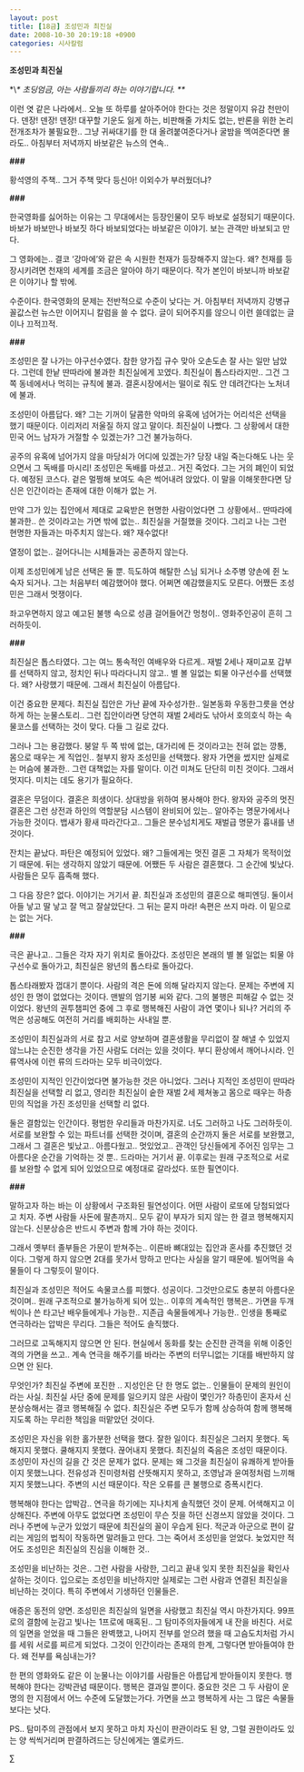 ```yaml
---
layout: post
title: [18금] 조성민과 최진실
date: 2008-10-30 20:19:18 +0900
categories: 시사칼럼
---
```

**조성민과 최진실**

\*\\*\* 초딩엄금, 아는 사람들끼리 하는 이야기랍니다. \*\**

이런 엿 같은 나라에서.. 오늘 또 하루를 살아주어야 한다는 것은 정말이지 유감 천만이다. 덴장! 덴장! 덴장! 대꾸할 기운도 잃게 하는, 비판해줄 가치도 없는, 반론을 위한 논리전개조차가 불필요한.. 그냥 귀싸대기를 한 대 올려붙여준다거나 굴밤을 멕여준다면 몰라도.. 아침부터 저녁까지 바보같은 뉴스의 연속.. 

**###**

황석영의 주책.. 그거 주책 맞다 등신아! 이외수가 부러웠더냐? 

**###**

한국영화를 싫어하는 이유는 그 무대에서는 등장인물이 모두 바보로 설정되기 때문이다. 바보가 바보만나 바보짓 하다 바보되었다는 바보같은 이야기. 보는 관객만 바보되고 만다. 

그 영화에는.. 결코 ‘강마에’와 같은 속 시원한 천재가 등장해주지 않는다. 왜? 천재를 등장시키려면 천재의 세계를 조금은 알아야 하기 때문이다. 작가 본인이 바보니까 바보같은 이야기나 할 밖에. 

수준이다. 한국영화의 문제는 전반적으로 수준이 낮다는 거. 아침부터 저녁까지 강병규 꼴값스런 뉴스만 이어지니 칼럼을 쓸 수 없다. 글이 되어주지를 않으니 이런 쓸데없는 글이나 끄적끄적.

**###**

조성민은 잘 나가는 야구선수였다. 참한 양가집 규수 맞아 오손도손 잘 사는 일만 남았다. 그런데 한낱 딴따라에 불과한 최진실에게 꼬였다. 최진실이 톱스타라지만.. 그건 그쪽 동네에서나 먹히는 규칙에 불과. 결혼시장에서는 떨이로 줘도 안 데려간다는 노처녀에 불과. 

조성민이 아름답다. 왜? 그는 기꺼이 달콤한 악마의 유혹에 넘어가는 어리석은 선택을 했기 때문이다. 이리저리 저울질 하지 않고 말이다. 최진실이 나빴다. 그 상황에서 대한민국 어느 남자가 거절할 수 있겠는가? 그건 불가능하다. 

공주의 유혹에 넘어가지 않을 마당쇠가 어디에 있겠는가? 당장 내일 죽는다해도 나는 웃으면서 그 독배를 마시리! 조성민은 독배를 마셨고.. 거진 죽었다. 그는 거의 폐인이 되었다. 예정된 코스다. 겉은 멀쩡해 보여도 속은 썩어내려 앉았다. 이 말을 이해못한다면 당신은 인간이라는 존재에 대한 이해가 없는 거.

만약 그가 있는 집안에서 제대로 교육받은 현명한 사람이었다면 그 상황에서.. 딴따라에 불과한.. 쓴 것이라고는 가면 밖에 없는.. 최진실을 거절했을 것이다. 그리고 나는 그런 현명한 자들과는 마주치지 않는다. 왜? 재수없다! 

열정이 없는.. 걸어다니는 시체들과는 공존하지 않는다. 

이제 조성민에게 남은 선택은 둘 뿐. 득도하여 해탈한 스님 되거나 소주병 양손에 쥔 노숙자 되거나. 그는 처음부터 예감했어야 했다. 어쩌면 예감했을지도 모른다. 어쨌든 조성민은 그래서 멋쟁이다. 

좌고우면하지 않고 예고된 불행 속으로 성큼 걸어들어간 멍청이.. 영화주인공이 흔히 그러하듯이. 

**###**

최진실은 톱스타였다. 그는 여느 통속적인 여배우와 다르게.. 재벌 2세나 재미교포 갑부를 선택하지 않고, 정치인 뒤나 따라다니지 않고.. 별 볼 일없는 퇴물 야구선수를 선택했다. 왜? 사랑했기 때문에. 그래서 최진실이 아름답다.

이건 중요한 문제다. 최진실 집안은 가난 끝에 자수성가한.. 일본동화 우동한그릇을 연상하게 하는 눈물스토리.. 그런 집안이라면 당연히 재벌 2세라도 낚아서 호의호식 하는 속물코스를 선택하는 것이 맞다. 다들 그 길로 갔다.

그러나 그는 용감했다. 붕알 두 쪽 밖에 없는, 대가리에 든 것이라고는 전혀 없는 깡통, 몸으로 때우는 게 직업인.. 철부지 왕자 조성민을 선택했다. 왕자 가면을 썼지만 실제로는 머슴에 불과한.. 그런 대책없는 자를 말이다. 이건 미쳐도 단단히 미친 것이다. 그래서 멋지다. 미치는 데도 용기가 필요하다. 

결혼은 무덤이다. 결혼은 희생이다. 상대방을 위하여 봉사해야 한다. 왕자와 공주의 멋진 결혼은 그런 상전과 하인의 역할분담 시스템이 완비되어 있는.. 알아주는 명문가에서나 가능한 것이다. 뱁새가 황새 따라간다고.. 그들은 분수넘치게도 재벌급 명문가 흉내를 낸 것이다. 

잔치는 끝났다. 파탄은 예정되어 있었다. 왜? 그들에게는 멋진 결혼 그 자체가 목적이었기 때문에. 뒤는 생각하지 않았기 때문에. 어쨌든 두 사람은 결혼했다. 그 순간에 빛났다. 사람들은 모두 흡족해 했다. 

그 다음 장은? 없다. 이야기는 거기서 끝. 최진실과 조성민의 결혼으로 해피엔딩. 둘이서 아들 낳고 딸 낳고 잘 먹고 잘살았단다. 그 뒤는 묻지 마라! 속편은 쓰지 마라. 이 밑으로는 없는 거다.

**###**

극은 끝나고.. 그들은 각자 자기 위치로 돌아갔다. 조성민은 본래의 별 볼 일없는 퇴물 야구선수로 돌아가고, 최진실은 왕년의 톱스타로 돌아갔다. 

톱스타래봤자 껍대기 뿐이다. 사람의 격은 돈에 의해 달라지지 않는다. 문제는 주변에 지성인 한 명이 없었다는 것이다. 맨발의 엄기봉 씨와 같다. 그의 불행은 피해갈 수 없는 것이었다. 왕년의 권투챔피언 중에 그 후로 행복해진 사람이 과연 몇이나 되나? 거리의 주먹은 성공해도 여전히 거리를 배회하는 사내일 뿐. 

조성민이 최진실과의 서로 참고 서로 양보하며 결혼생활을 무리없이 잘 해낼 수 있었지 않느냐는 순진한 생각을 가진 사람도 더러는 있을 것이다. 부디 환상에서 깨어나시라. 인류역사에 이런 류의 드라마는 모두 비극이었다. 

조성민이 지적인 인간이었다면 불가능한 것은 아니었다. 그러나 지적인 조성민이 딴따라 최진실을 선택할 리 없고, 영리한 최진실이 숱한 재벌 2세 제쳐놓고 몸으로 때우는 하층민의 직업을 가진 조성민을 선택할 리 없다. 

둘은 결함있는 인간이다. 평범한 우리들과 마찬가지로. 너도 그러하고 나도 그러하듯이. 서로를 보완할 수 있는 파트너를 선택한 것이며, 결혼의 순간까지 둘은 서로를 보완했고, 그래서 그 결혼은 빛났고.. 아름다웠고.. 멋있었고.. 관객인 당신들에게 주어진 임무는 그 아름다운 순간을 기억하는 것 뿐.. 드라마는 거기서 끝. 이후로는 원래 구조적으로 서로를 보완할 수 없게 되어 있었으므로 예정대로 갈라섰다. 또한 필연이다.

**###**

말하고자 하는 바는 이 상황에서 구조화된 필연성이다. 어떤 사람이 로또에 당첨되었다고 치자. 주변 사람들 사돈에 팔촌까지.. 모두 같이 부자가 되지 않는 한 결코 행복해지지 않는다. 신분상승은 반드시 주변과 함께 가야 하는 것이다. 

그래서 옛부터 졸부들은 가문이 받쳐주는.. 이른바 뼈대있는 집안과 혼사를 추진했던 것이다. 그렇게 하지 않으면 2대를 못가서 망하고 만다는 사실을 알기 때문에. 빌어먹을 속물들이 다 그렇듯이 말이다. 

최진실과 조성민은 적어도 속물코스를 피했다. 성공이다. 그것만으로도 충분히 아름다운 것이며.. 원래 구조적으로 불가능하게 되어 있는.. 이후의 계속적인 행복은.. 가면을 두개씩이나 쓴 타고난 배우들에게나 가능한.. 지존급 속물들에게나 가능한.. 인생을 통째로 연극하라는 압박은 무리다. 그들은 적어도 솔직했다. 

그러므로 고독해지지 않으면 안 된다. 현실에서 동화를 찾는 순진한 관객을 위해 이중인격의 가면을 쓰고.. 계속 연극을 해주기를 바라는 주변의 터무니없는 기대를 배반하지 않으면 안 된다. 

무엇인가? 최진실 주변에 포진한 .. 지성인은 단 한 명도 없는.. 인물들이 문제의 원인이라는 사실. 최진실 사단 중에 문제를 일으키지 않은 사람이 몇인가? 하층민이 혼자서 신분상승해서는 결코 행복해질 수 없다. 최진실은 주변 모두가 함께 상승하여 함께 행복해지도록 하는 무리한 책임을 떠맡았던 것이다. 

조성민은 자신을 위한 홀가분한 선택을 했다. 잘한 일이다. 최진실은 그러지 못했다. 독해지지 못했다. 쿨해지지 못했다. 끊어내지 못했다. 최진실의 죽음은 조성민 때문이다. 조성민이 자신의 길을 간 것은 문제가 없다. 문제는 왜 그것을 최진실이 유쾌하게 받아들이지 못했느냐다. 전유성과 진미령처럼 산뜻해지지 못하고, 조영남과 윤여정처럼 느끼해지지 못했느냐다. 주변의 시선 때문이다. 작은 오류를 큰 불행으로 증폭시킨다. 

행복해야 한다는 압박감.. 연극을 하기에는 지나치게 솔직했던 것이 문제. 어색해지고 이상해진다. 주변에 아무도 없었다면 조성민이 무슨 짓을 하던 신경쓰지 않았을 것이다. 그러나 주변에 누군가 있었기 때문에 최진실의 꼴이 우습게 된다. 적군과 아군으로 편이 갈리는 게임의 법칙이 작동하면 말려들고 만다. 그는 죽어서 조성민을 얻었다. 늦었지만 적어도 조성민은 최진실의 진심을 이해한 것.. 

조성민을 비난하는 것은.. 그런 사람을 사랑한, 그리고 끝내 잊지 못한 최진실을 확인사살하는 것이다. 입으로는 조성민을 비난하지만 실제로는 그런 사람과 연결된 최진실을 비난하는 것이다. 특히 주변에서 기생하던 인물들은. 

애증은 동전의 양면. 조성민은 최진실의 일면을 사랑했고 최진실 역시 마찬가지다. 99프로의 결함에 눈감고 빛나는 1프로에 매혹된.. 그 탐미주의자들에게 내 잔을 바친다. 서로의 일면을 얻었을 때 그들은 완벽했고, 나머지 전부를 얻으려 했을 때 고슴도치처럼 가시를 세워 서로를 찌르게 되었다. 그것이 인간이라는 존재의 한계, 그렇다면 받아들여야 한다. 왜 전부를 욕심내는가?

한 편의 영화와도 같은 이 눈물나는 이야기를 사람들은 아름답게 받아들이지 못한다. 행복해야 한다는 강박관념 때문이다. 행복은 결과일 뿐이다. 중요한 것은 그 두 사람이 운명의 한 지점에서 어느 수준에 도달했는가다. 가면을 쓰고 행복하게 사는 그 많은 속물들보다는 낫다.

PS.. 탐미주의 관점에서 보지 못하고 마치 자신이 판관이라도 된 양, 그럴 권한이라도 있는 양 씩씩거리며 판결하려드는 당신에게는 옐로카드.





∑